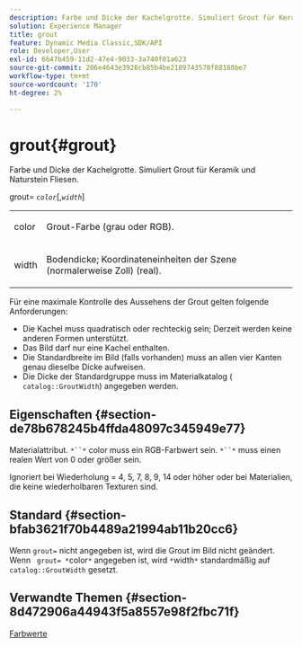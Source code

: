 ```yaml
---
description: Farbe und Dicke der Kachelgrotte. Simuliert Grout für Keramik und Naturstein Fliesen.
solution: Experience Manager
title: grout
feature: Dynamic Media Classic,SDK/API
role: Developer,User
exl-id: 6647b459-11d2-47e4-9033-3a740f01a623
source-git-commit: 206e4643e3926cb85b4be2189743578f88180be7
workflow-type: tm+mt
source-wordcount: '170'
ht-degree: 2%

---
```


# grout{#grout}

Farbe und Dicke der Kachelgrotte. Simuliert Grout für Keramik und Naturstein Fliesen.

grout= *`color`*[,*`width`*]

<table id="simpletable_302B78CFC8F14E0F962D1D2064AD1371"> 
 <tr class="strow"> 
  <td class="stentry"> <p> <span class="codeph"> <span class="varname"> color  </span> </span> </p> </td> 
  <td class="stentry"> <p>Grout-Farbe (grau oder RGB). </p> </td> 
 </tr> 
 <tr class="strow"> 
  <td class="stentry"> <p> <span class="codeph"> <span class="varname"> width </span> </span> </p> </td> 
  <td class="stentry"> <p>Bodendicke; Koordinateneinheiten der Szene (normalerweise Zoll) (real). </p> </td> 
 </tr> 
</table>

Für eine maximale Kontrolle des Aussehens der Grout gelten folgende Anforderungen:

* Die Kachel muss quadratisch oder rechteckig sein; Derzeit werden keine anderen Formen unterstützt.
* Das Bild darf nur eine Kachel enthalten.
* Die Standardbreite im Bild (falls vorhanden) muss an allen vier Kanten genau dieselbe Dicke aufweisen.
* Die Dicke der Standardgruppe muss im Materialkatalog ( `catalog::GroutWidth`) angegeben werden.

## Eigenschaften {#section-de78b678245b4ffda48097c345949e77}

Materialattribut. `*``*` color muss ein RGB-Farbwert sein. `*``*` muss einen realen Wert von 0 oder größer sein.

Ignoriert bei Wiederholung = 4, 5, 7, 8, 9, 14 oder höher oder bei Materialien, die keine wiederholbaren Texturen sind.

## Standard {#section-bfab3621f70b4489a21994ab11b20cc6}

Wenn `grout=` nicht angegeben ist, wird die Grout im Bild nicht geändert. Wenn ` grout= *`color`*` angegeben ist, wird `*`width`*` standardmäßig auf `catalog::GroutWidth` gesetzt.

## Verwandte Themen {#section-8d472906a44943f5a8557e98f2fbc71f}

[Farbwerte](../../../../../ir-api/http-protocol/image-rendering-api-ref/c-ir-http-protocol-ref/c-ir-http-protocol-syntax-and-features/r-ir-color-values.md#reference-657f95c0841742d2a55a48bc938303f6)
